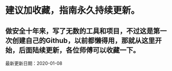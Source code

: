 # 建议加收藏，指南永久持续更新。
## 做安全十年来，写了无数的工具和项目，不过这是第一次创建自己的Github，以前都懒得用，那就从这里开始，后面陆续更新，各位师傅可以收藏一下。
最新更新日期：2020-01-08
